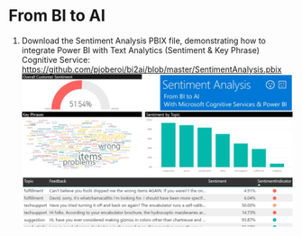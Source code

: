 # From BI to AI
1. Download the Sentiment Analysis PBIX file, demonstrating how to integrate Power BI with Text Analytics (Sentiment & Key Phrase) Cognitive Service: https://github.com/pjoberoi/bi2ai/blob/master/SentimentAnalysis.pbix
![alt text](https://github.com/pjoberoi/bi2ai/blob/master/SentimentAnalysisPBI.jpg)
